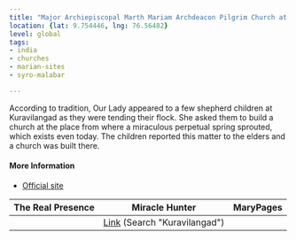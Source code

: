 ```yaml
---
title: "Major Archiepiscopal Marth Mariam Archdeacon Pilgrim Church at Kuravilangad"
location: {lat: 9.754446, lng: 76.56482}
level: global
tags:
- india
- churches
- marian-sites
- syro-malabar

---
```



According to tradition, Our Lady appeared to a few shepherd children at Kuravilangad as they were tending their flock.  She asked them to build a church at the place from where a miraculous perpetual spring sprouted, which exists even today.  The children reported this matter to the elders and a church was built there.

#### More Information

* [Official site](http://kuravilangadpally.com/)


| The Real Presence | Miracle Hunter | MaryPages |
| --- | --- | --- |
|  | [Link](https://www.miraclehunter.com/marian_apparitions/approved_apparitions/apparitions_0040-0999.html) (Search "Kuravilangad") |  |





